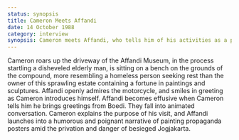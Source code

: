 ```yaml
---
status: synopsis
title: Cameron Meets Affandi
date: 14 October 1988 
category: interview
synopsis: Cameron meets Affandi, who tells him of his activities as a painter during the struggle for independence. 
---
```

Cameron roars up the driveway of the Affandi Museum, in the process startling a
disheveled elderly man, is sitting on a bench on the grounds
of the compound, more resembling a homeless person seeking rest than the owner of this sprawling estate containing a fortune in paintings and sculptures. Affandi openly admires the motorcycle, and smiles in greeting as Cameron introduces himself. Affandi becomes effusive
when Cameron tells him he brings greetings from Boedi. They fall into animated
conversation. Cameron explains the purpose of his visit, and Affandi
launches into a humorous and poignant narrative of painting propaganda
posters amid the privation and danger of besieged Jogjakarta. 